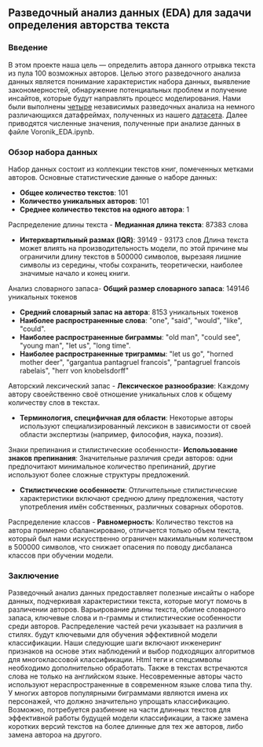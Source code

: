 ## Разведочный анализ данных (EDA) для задачи определения авторства текста
### Введение
В этом проекте наша цель — определить автора данного отрывка текста из пула 100 возможных авторов.
Целью этого разведочного анализа данных является понимание характеристик набора данных, выявление закономерностей, 
обнаружение потенциальных проблем и получение инсайтов, которые будут направлять процесс моделирования.
Нами были выполнены [четыре](https://github.com/Difraya/hse_nlp_project/tree/main/EDA) независимых разведочных анализа на немного различающихся датафреймах, полученных из нашего [датасета](https://www.kaggle.com/datasets/vorvit/books-eng).
Далее приводятся численные значения, полученные при анализе данных в файле Voronik_EDA.ipynb.

### Обзор набора данных
Набор данных состоит из коллекции текстов книг, помеченных метками авторов. Основные статистические данные о наборе данных:

- **Общее количество текстов**: 101
- **Количество уникальных авторов**: 101
- **Среднее количество текстов на одного автора**: 1

Распределение длины текста - **Медианная длина текста**: 87383 слова
- **Интерквартильный размах (IQR)**: 39149 - 93173 слов
Длина текста может влиять на производительность модели, по этой причине мы ограничили длину текстов в 500000 символов,
вырезаяя лишние символы из середины, чтобы сохранить, теоретически, наиболее значимые начало и конец книги.

Анализ словарного запаса- **Общий размер словарного запаса**: 149146 уникальных токенов
- **Средний словарный запас на автора**: 8153 уникальных токенов
- **Наиболее распространенные слова**: "one", "said", "would", "like", "could".
- **Наиболее распространенные биграммы**: "old man", "could see", "young man", "let us", "long time".
- **Наиболее распространенные триграммы**: "let us go", "horned mother deer", "gargantua pantagruel francois",
"pantagruel francois rabelais", "herr von knobelsdorff"

Авторский лексический запас - **Лексическое разнообразие**: Каждому автору своейственно своё отношение уникальных слов к общему количеству слов в текстах.
- **Терминология, специфичная для области**: Некоторые авторы используют специализированный лексикон в зависимости от своей области
экспертизы (например, философия, наука, поэзия).

Знаки препинания и стилистические особенности- **Использование знаков препинания**: Значительные различия среди авторов: одни
предпочитают минимальное количество препинаний, другие используют более сложные структуры предложений.
- **Стилистические особенности**: Отличительные стилистические характеристики включают среднюю длину предложения,
частоту употребления имён собственных, различных соварных оборотов.

Распределение классов - **Равномерность**: Количество текстов на автора примерно сбалансировано,
отличается только объем текста, который был нами искусственно ограничен макимальным количеством в 500000 символов,
что снижает опасения по поводу дисбаланса классов при обучении модели.

### Заключение
Разведочный анализ данных предоставляет полезные инсайты о наборе данных, подчеркивая характеристики текста,
которые могут помочь в различении авторов. Варьирование длины текста, обилие словарного запаса, ключевые слова и n-граммы и
стилистические особенности среди авторов. Распределение частей речи указывает на различия в стилях.
будут ключевыми для обучения эффективной модели классификации.
Наши следующие шаги включают инженеринг признаков на основе этих наблюдений и выбор подходящих алгоритмов для многоклассовой классификации.
Html теги и спецсимволы необходимо дополнительно обработать.
Также в текстах встречаются слова не только на английском языке.
Несовременные авторы часто используют нераспространенные в современном языке слова типа thy.
У многих авторов популярными биграммами являются имена их персонажей, что должно значительно упрощать классификацию.
Возможно, потребуется разбиение на части длинных текстов для эффективной работы будущей модели классификации, а также замена коротких версий текстов на более длинные для тех же авторов, либо замена автороа на другого.
